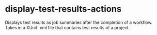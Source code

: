 # display-test-results-actions
Displays test results as job summaries after the completion of a workflow. Takes in a XUnit .xml file that contains test results of a project.
